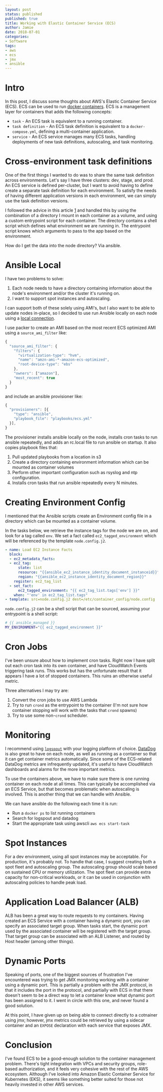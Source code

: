 ```yaml
---
layout: post
status: published
published: true
title: Working with Elastic Container Service (ECS)
author: Jamie
date: 2018-07-01
categories:
- Software
tags:
- aws
- ecs
- jmx
- ansible
---
```


Intro
=====

In this post, I discuss some thoughts about AWS's Elastic Container
Service (ECS). ECS can be used to run
[docker containers](https://www.docker.com/). ECS is a management layer
for containers that adds the following concepts:

* `task` - An ECS task is equivalent to a running container.
* `task definition` - An ECS task definition is equivalent to a
  `docker-compose.yml`, defining a multi-container application.
* `service` - An ECS service manages many ECS tasks, handling
  deployments of new task definitions, autoscaling, and task monitoring.

Cross-environment task definitions
==================================

One of the first things I wanted to do was to share the same task
definition across environments. Let's say I have three clusters: dev,
stage, and prod. An ECS service is defined per-cluster, but I want to
avoid having to define create a separate task definition for each
environment. To satisfy the needs of having different application
versions in each environment, we can simply use the task definition
versions.

I followed the advice in this article [1] and handled this by using the
combination of a directory I mount in each container as a volume, and
using a custom entrypoint script for each container. The directory
contains a shell script which defines what environment we are running
in. The entrypoint script knows which arguments to pass to the app based
on the environment.

How do I get the data into the node directory? Via ansible.

Ansible Local
=============

I have two problems to solve:

1. Each node needs to have a directory containing information about the
   node's environment and/or the cluster it's running on.
2. I want to support spot instances and autoscaling.

I can support both of these solely using AMI's, but I also want to be
able to update nodes in-place, so I decided to use run Ansible locally
on each node using a
[local connection](https://docs.ansible.com/ansible/latest/user_guide/playbooks_delegation.html#local-playbooks).

I use packer to create an AMI based on the most recent ECS optimized AMI
using a `source_ami_filter` like:

```javascript
{
  "source_ami_filter": {
    "filters": {
      "virtualization-type": "hvm",
      "name": "amzn-ami-*-amazon-ecs-optimized",
      "root-device-type": "ebs"
    },
    "owners": ["amazon"],
    "most_recent": true
  }
}
```

and include an ansible provisioner like:

```javascript
{
  "provisioners": [{
    "type": "ansible",
    "playbook_file": "playbooks/ecs.yml"
  }],
}
```

The provisioner installs ansible locally on the node, installs cron
tasks to run ansible repeatedly, and adds an rc.local file to run
ansible on startup. It also copies playbook files that:

1. Pull updated playbooks from a location in s3
2. Create a directory containing environment information which can be
   mounted as container volumes
3. Perform other important configuration such as rsyslog and ntp
   configuration.
4. Installs cron tasks that run ansible repeatedly every N minutes.

Creating Environment Config
===========================

I mentioned that the Ansible scripts create an Environment config file
in a directory which can be mounted as a container volume.

In the tasks below, we retrieve the instance tags for the node we are
on, and look for a tag called `env`. We set a fact called
`ec2_tagged_environment` which will be referenced by the template
`node.config.j2`.

```yaml
- name: Load EC2 Instance Facts
  block:
  - ec2_metadata_facts:
  - ec2_tag:
      state: list
      resource: "{{ansible_ec2_instance_identity_document_instanceid}}"
      region: "{{ansible_ec2_instance_identity_document_region}}"
    register: ec2_tag_list
  - set_fact:
      ec2_tagged_environment: "{{ ec2_tag_list.tags['env'] }}"
    when: "'env' in ec2_tag_list.tags"
- template: src=node.config.j2 dest=/etc/container_config/node.config
```

`node.config.j2` can be a shell script that can be sourced, assuming
your entrypoint is a shell script:

```bash
# {{ ansible_managed }}
MY_ENVIRONMENT="{{ ec2_tagged_environment }}"
```

Cron Jobs
=========

I've been unsure about how to implement cron tasks. Right now I have
split out each cron task into its own container, and have CloudWatch Events
triggering task runs. This works but has the
unfortunate result that it appears I have a lot of stopped containers.
This ruins an otherwise useful metric.

Three alternatives I may try are:

1. Convert the cron jobs to use AWS Lambda
2. Try to run `crond` as the entrypoint to the container (I'm not sure
   how container stopping will work with the tasks that `crond` spawns)
3. Try to use some non-`crond` scheduler.

Monitoring
==========

I recommend using [`logspout`](https://github.com/gliderlabs/logspout)
with your logging platform of choice. [DataDog](https://www.datadoghq.com/)
is also great to have on each node, as well as running as a container so
that it can get container metrics automatically. Since some of the
ECS-related DataDog metrics are infrequently updated, it's useful to
have CloudWatch dashboards and alarms for the more important metrics.

To use the containers above, we have to make sure there is one running
container on each node at all times. This can typically be accomplished
via an ECS Service, but that becomes problematic when autoscaling is
involved.  This is another thing that we can handle with Ansible.

We can have ansible do the following each time it is run:

* Run a `docker ps` to list running containers
* Search for logspout and datadog
* Start the appropriate task using awscli `aws ecs start-task`

Spot Instances
==============

For a dev environment, using all spot instances may be acceptable. For
production, it's probably not. To handle that case, I suggest creating
both a spot fleet and autoscaling group. The autoscaling group should
scale based on sustained CPU or memory utilization. The spot fleet can
provide extra capacity for non-critical workloads, or it can be used in
conjunction with autoscaling policies to handle peak load.

Application Load Balancer (ALB)
===============================

ALB has been a great way to route requests to my containers. Having
created an ECS Service with a container having a dynamic port, you can
specify an associated target group. When tasks start, the dynamic port
used by the associated container will be registered with the target
group. That target group can be associated with an ALB Listener, and
routed by Host header (among other things).

Dynamic Ports
=============

Speaking of ports, one of the biggest sources of frustration I've
encountered was trying to get JMX monitoring working with a container
using a dynamic port. This is partially a
problem with the JMX protocol, in that it includes the port in the
protocol, and partially with ECS in that there doesn't seem to be a
direct way to let a container know what dynamic port has been assigned
to it. I went in circle with this one, and never found a good solution.

At this point, I have given up on being able to connect directly to a
cotnainer using jmx; however, jmx metrics could be retrieved by using a
sidecar container and an `EXPOSE` declaration with each service that
exposes JMX.

Conclusion
==========

I've found ECS to be a good-enough solution to the container management
problem. There's tight integration with VPCs and security groups,
role-based authorization, and it feels very cohesive with the rest of
the AWS ecosystem. Although I've looked into Amazon Elastic Container
Service for Kubernetes (EKS), it seems like something better suited for those
not heavily invested in other AWS services.

[1]: https://www.danielhanold.com/2017/09/set-dynamic-environment-variables-ecs-containers-using-mounted-volumes-docker-entrypoints/
